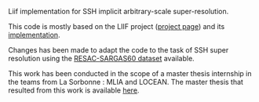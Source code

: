 Liif implementation for SSH implicit arbitrary-scale super-resolution.  

This code is mostly based on the LIIF project ([project page](https://yinboc.github.io/liif/)) and its [implementation](https://github.com/yinboc/liif).   

Changes has been made to adapt the code to the task of SSH super resolution using the [RESAC-SARGAS60 dataset](https://data.ipsl.fr/catalog/srv/eng/catalog.search#/metadata/c3c33afe-2a37-42e1-bb29-21428387f658) available.  

This work has been conducted in the scope of a master thesis internship in the teams from La Sorbonne : MLIA and LOCEAN. The master thesis that resulted from this work is available [here](https://github.com/jgmlegoff/ssh-downscaling).

